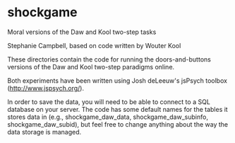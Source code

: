 # shockgame
Moral versions of the Daw and Kool two-step tasks

Stephanie Campbell, based on code written by Wouter Kool

These directories contain the code for running the doors-and-buttons versions of the Daw and Kool two-step paradigms online.

Both experiments have been written using Josh deLeeuw's jsPsych toolbox (http://www.jspsych.org/).

In order to save the data, you will need to be able to connect to a SQL database on your server. The code has some default names for the tables it stores data in (e.g., shockgame_daw_data, shockgame_daw_subinfo, shockgame_daw_subid), but feel free to change anything about the way the data storage is managed.
